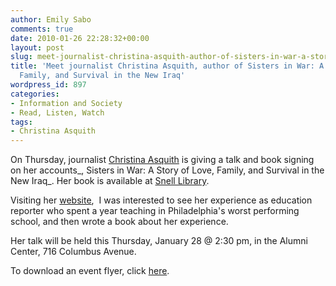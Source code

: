 ```yaml
---
author: Emily Sabo
comments: true
date: 2010-01-26 22:28:32+00:00
layout: post
slug: meet-journalist-christina-asquith-author-of-sisters-in-war-a-story-of-love-family-and-survival-in-the-new-iraq
title: 'Meet journalist Christina Asquith, author of Sisters in War: A Story of Love,
  Family, and Survival in the New Iraq'
wordpress_id: 897
categories:
- Information and Society
- Read, Listen, Watch
tags:
- Christina Asquith
---
```


On Thursday, journalist [Christina Asquith](http://www.christinaasquith.com/) is giving a talk and book signing on her accounts_, Sisters in War: A Story of Love, Family, and Survival in the New Iraq_. Her book is available at [Snell Library](http://nucat.lib.neu.edu/search~S13?/Xasquith&SORT=D/Xasquith&SORT=D&SUBKEY=asquith/1%2C37%2C37%2CE/frameset&FF=Xasquith&SORT=D&3%2C3%2C). 

Visiting her [website](http://www.christinaasquith.com/author/),  I was interested to see her experience as education reporter who spent a year teaching in Philadelphia's worst performing school, and then wrote a book about her experience.

Her talk will be held this Thursday, January 28 @ 2:30 pm, in the Alumni Center, 716 Columbus Avenue.

To download an event flyer, click [here](http://www.lib.neu.edu/snippets/wp-content/uploads/2010/01/Asquith8.5.pdf).
